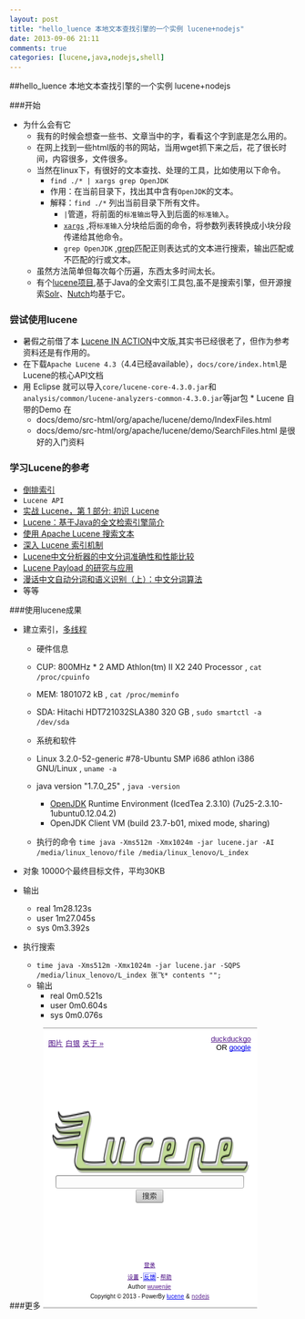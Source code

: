 ```yaml
---
layout: post
title: "hello_luence 本地文本查找引擎的一个实例 lucene+nodejs"
date: 2013-09-06 21:11
comments: true
categories: [lucene,java,nodejs,shell]
---
```


##hello_luence 本地文本查找引擎的一个实例 lucene+nodejs

###开始
* 为什么会有它
    * 我有的时候会想查一些书、文章当中的字，看看这个字到底是怎么用的。
    * 在网上找到一些html版的书的网站，当用wget抓下来之后，花了很长时间，内容很多，文件很多。
    * 当然在linux下，有很好的文本查找、处理的工具，比如使用以下命令。
        * `find ./* | xargs grep OpenJDK`
        * 作用：在当前目录下，找出其中含有`OpenJDK`的文本。
        * 解释：`find ./*` 列出当前目录下所有文件。
            * `|`管道，将前面的`标准输出`导入到后面的`标准输入`。
            * [`xargs`][1] ,将`标准输入`分块给后面的命令，将参数列表转换成小块分段传递给其他命令。
            * `grep OpenJDK` ,[grep][2]匹配正则表达式的文本进行搜索，输出匹配或不匹配的行或文本。
    * 虽然方法简单但每次每个历遍，东西太多时间太长。
    * 有个[lucene项目][3],基于Java的全文索引工具包,虽不是搜索引擎，但开源搜索[Solr][4]、[Nutch][5]均基于它。
	<!-- more -->
### 尝试使用lucene
   * 暑假之前借了本 [Lucene IN ACTION][6]中文版,其实书已经很老了，但作为参考资料还是有作用的。
   * 在下载`Apache Lucene 4.3`（4.4已经available），`docs/core/index.html`是Lucene的核心API文档
   * 用 Eclipse 就可以导入`core/lucene-core-4.3.0.jar`和`analysis/common/lucene-analyzers-common-4.3.0.jar`等jar包
    * Lucene 自带的Demo 在 
        * docs/demo/src-html/org/apache/lucene/demo/IndexFiles.html
        * docs/demo/src-html/org/apache/lucene/demo/SearchFiles.html 是很好的入门资料

### 学习Lucene的参考
   * [倒排索引][7]
   * `Lucene API`
   * [实战 Lucene，第 1 部分: 初识 Lucene][8]
   * [Lucene：基于Java的全文检索引擎简介][9]
   * [使用 Apache Lucene 搜索文本][10]
   * [深入 Lucene 索引机制][11]
   * [Lucene中文分析器的中文分词准确性和性能比较][12]
   * [Lucene Payload 的研究与应用][13]
   * [漫话中文自动分词和语义识别（上）：中文分词算法][14]
   * 等等

###使用lucene成果
 * 建立索引，[多线程][15]
    * 硬件信息
    * CUP:  800MHz * 2  AMD Athlon(tm) II X2 240 Processor , `cat /proc/cpuinfo`
    * MEM: 1801072 kB , `cat /proc/meminfo`
    * SDA: Hitachi HDT721032SLA380 320 GB , `sudo smartctl -a /dev/sda`
    * 系统和软件
    * Linux 3.2.0-52-generic #78-Ubuntu SMP i686 athlon i386 GNU/Linux , `uname -a`
    * java version "1.7.0_25" , `java -version`
        * [OpenJDK][16] Runtime Environment (IcedTea 2.3.10) (7u25-2.3.10-1ubuntu0.12.04.2) 
        * OpenJDK Client VM (build 23.7-b01, mixed mode, sharing)

    * 执行的命令 `time java -Xms512m -Xmx1024m -jar lucene.jar -AI /media/linux_lenovo/file /media/linux_lenovo/L_index`
* 对象 10000个最终目标文件，平均30KB
* 输出 
     * real	1m28.123s
     * user 1m27.045s
     * sys	0m3.392s

* 执行搜索
    * `time java -Xms512m -Xmx1024m -jar lucene.jar -SQPS /media/linux_lenovo/L_index 张飞* contents "";`
    * 输出
        * real	0m0.521s
        * user	0m0.604s
        * sys	0m0.076s


###更多
![hello_lucene](/images/hello_lucene.png)






[1]: http://zh.wikipedia.org/wiki/Xargs
[2]: http://zh.wikipedia.org/wiki/Grep
[3]: http://lucene.apache.org/
[4]: http://lucene.apache.org/solr/
[5]: http://nutch.apache.org/
[6]: http://www.manning.com/hatcher2/
[7]: http://zh.wikipedia.org/zh-cn/%E5%80%92%E6%8E%92%E7%B4%A2%E5%BC%95
[8]: http://www.ibm.com/developerworks/cn/java/j-lo-lucene1/
[9]: http://www.chedong.com/tech/lucene.html
[10]: http://www.ibm.com/developerworks/cn/opensource/os-apache-lucenesearch/
[11]: http://www.ibm.com/developerworks/cn/java/wa-lucene/
[12]: http://approximation.iteye.com/blog/345885
[13]: http://www.ibm.com/developerworks/cn/opensource/os-cn-lucene-pl/
[14]: http://www.matrix67.com/blog/archives/4212
[15]: http://zh.wikipedia.org/wiki/%E5%A4%9A%E7%BA%BF%E7%A8%8B
[16]: http://openjdk.java.net/
